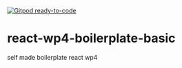 [![Gitpod ready-to-code](https://img.shields.io/badge/Gitpod-ready--to--code-blue?logo=gitpod)](https://gitpod.io/#https://github.com/sunnyvilles/react-wp4-boilerplate-basic)

# react-wp4-boilerplate-basic
self made boilerplate react wp4
